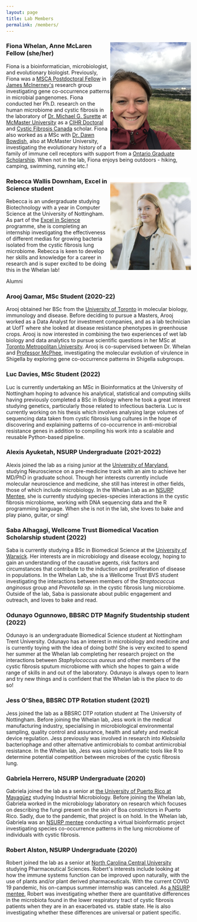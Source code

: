 ```yaml
---
layout: page
title: Lab Members
permalink: /members/
---
```


<div id="content">
<img align = "right" src="/assets/images/members/Fiona-Picture.jpg" alt="drawing" width="220"/>
<h3><b>Fiona Whelan, Anne McLaren Fellow</b> (she/her)</h3>

Fiona is a bioinformatician, microbiologist, and evolutionary biologist. Previously, Fiona was a <a href="https://ec.europa.eu/research/mariecurieactions/actions/individual-fellowships_en">MSCA Postdoctoral Fellow</a> in <a href="http://mcinerneylab.com/">James McInerney's</a> research group investigating gene co-occurrence patterns in microbial pangenomes. Fiona conducted her Ph.D. research on the human microbiome and cystic fibrosis in the laboratory of <a href="http://surettelab.ca/">Dr. Michael G. Surette</a> at <a href="http://mcmaster.ca/">McMaster University</a> as a <a href="https://www.nserc-crsng.gc.ca/Students-Etudiants/PG-CS/CGSD-BESCD_eng.asp">CIHR Doctoral</a> and <a href="https://www.cysticfibrosis.ca/our-programs/research/funding-opportunities">Cystic Fibrosis Canada</a> scholar. Fiona also worked as a MSc with <a href="http://bowdish.ca/">Dr. Dawn Bowdish</a>, also at McMaster University, investigating the evolutionary history of a family of immune cell receptors with support from a <a href="https://osap.gov.on.ca/OSAPPortal/en/A-ZListofAid/PRDR019245.html">Ontario Graduate Scholarship</a>. When not in the lab, Fiona enjoys being outdoors - hiking, camping, swimming, running etc.!
</div>

<div id="content">
<img align="right" src="/assets/images/members/BeckyWD-Picture.jpg" alt="drawing" width="220"/>
<h3><b>Rebecca Wallis Downham, Excel in Science student</b></h3>

Rebecca is an undergraduate studying Biotechnology with a year in Computer Science at the University of Nottingham. As part of the <a href="https://twitter.com/excelnottingham?lang=en">Excel in Science</a> programme, she is completing an internship investigating the effectiveness of different medias for growing bacteria isolated from the cystic fibrosis lung microbiome. Rebecca is keen to develop her skills and knowledge for a career in research and is super excited to be doing this in the Whelan lab! 
</div>

<div class="separator">Alumni</div>

<div id="content">
<!--<img align="right" src="/assets/images/members/Arooj-Picture.jpg" alt="drawing" width="220"/>-->
<h3><b>Arooj Qamar, MSc Student (2020-22)</b></h3>

Arooj obtained her BSc from the <a href="https://www.utoronto.ca/">University of Toronto</a> in molecular biology, immunology and disease. Before deciding to pursue a Masters, Arooj worked as a Data Analyst for investment companies, and as a lab technician at UofT where she looked at disease resistance phenotypes in greenhouse crops. Arooj is now interested in combining the two experiences of wet lab biology and data analytics to pursue scientific questions in her MSc at <a href="https://www.ryerson.ca/">Toronto Metropolitan University</a>. Arooj is co-supervised between Dr. Whelan and <a href="http://www.mcpheelab.ca/lab/">Professor McPhee</a>, investigating the molecular evolution of virulence in Shigella by exploring gene co-occurrence patterns in Shigella subgroups.
</div>

<div id="content">
<!--<img align="right" src="/assets/images/members/Luc-Picture.jpg" alt="drawing" width="220"/>-->
<h3><b>Luc Davies, MSc Student (2022)</b></h3>

Luc is currently undertaking an MSc in Bioinformatics at the University of Nottingham hoping to advance his analytical, statistical and computing skills having previously completed a BSc in Biology where he took a great interest studying genetics, particularly those related to infectious bacteria. Luc is currently working on his thesis which involves analysing large volumes of sequencing data taken from cystic fibrosis lung cultures in the hope of discovering and explaining patterns of co-occurrence in anti-microbial resistance genes in addition to compiling his work into a scalable and reusable Python-based pipeline.
</div>

<div id="content">
<!--<img align="right" src="/assets/images/members/Alexis-Picture.jpg" alt="drawing" width="220"/>-->
<h3><b>Alexis Ayuketah, NSURP Undergraduate (2021-2022)</b></h3> <!-- (2021-2022)-->

Alexis joined the lab as a rising junior at the <a href="https://www.umd.edu/">University of Maryland</a>, studying Neuroscience on a pre-medicine track with an aim to achieve her MD/PhD in graduate school. Though her interests currently include molecular neuroscience and medicine, she still has interest in other fields, those of which include microbiology. In the Whelan Lab as an <a href="https://nsurp.org/">NSURP Mentee</a>, she is currently studying species-species interactions in the cystic fibrosis microbiome, working with DNA sequencing data and the R programming language. When she is not in the lab, she loves to bake and play piano, guitar, or sing!
</div>

<div id="content">
<!--<img align="right" src="/assets/images/members/Saba-Picture.jpg" alt="drawing" width="220"/>-->
<h3><b>Saba Alhagagi, Wellcome Trust Biomedical Vacation Scholarship student (2022)</b></h3>

Saba is currently studying a BSc in Biomedical Science at the <a href="https://warwick.ac.uk/">University of Warwick</a>. Her interests are in microbiology and disease ecology, hoping to gain an understanding of the causative agents, risk factors and circumstances that contribute to the induction and proliferation of disease in populations. In the Whelan Lab, she is a Wellcome Trust BVS student investigating the interactions between members of the <i>Streptococcus anginosus</i> group and <i>Prevotella sp.</i> in the cystic fibrosis lung microbiome. Outside of the lab, Saba is passionate about public engagement and outreach, and loves to bake and read.
</div>

<div id="content">
<!--<img align="right" src="/assets/images/members/Odunayo-Picture.jpg" alt="drawing" width="220"/>-->
<h3><b>Odunayo Ogunnowo, BBSRC DTP Magnify Studentship student (2022)</b></h3>

Odunayo is an undergraduate Biomedical Science student at Nottingham Trent University. Odunayo has an interest in microbiology and medicine and is currently toying with the idea of doing both! She is very excited to spend her summer at the Whelan lab completing her research project on the interactions between <i>Staphylococcus aureus</i> and other members of the cystic fibrosis sputum microbiome with which she hopes to gain a wide range of skills in and out of the laboratory. Odunayo is always open to learn and try new things and is confident that the Whelan lab is the place to do so!
</div>

<div id="content">
<h3><b>Jess O'Shea, BBSRC DTP Rotation student (2021)</b></h3>

Jess joined the lab as a BBSRC DTP rotation student at The University of Nottingham. Before joining the Whelan lab, Jess work in the medical manufacturing industry, specialising in microbiological environmental sampling, quality control and assurance, health and safety and medical device regulation. Jess previously was involved in research into <i>Klebsiella</i> bacteriophage and other alternative antimicrobials to combat antimicrobial resistance. In the Whelan lab, Jess was using bioinformatic tools like R to determine potential competition between microbes of the cystic fibrosis lung.
</div>

<div id="content">
<h3><b>Gabriela Herrero, NSURP Undergraduate (2020)</b></h3>

Gabriela joined the lab as a senior at <a href="https://www.uprm.edu/portada/">the University of Puerto Rico at Mayagüez</a> studying Industrial Microbiology. Before joining the Whelan lab, Gabriela worked in the microbiology laboratory on research which focuses on describing the fungi present on the skin of Boa constrictors in Puerto Rico. Sadly, due to the pandemic, that project is on hold. In the Whelan lab, Gabriela was an <a href="https://nsurp.org/">NSURP mentee</a> conducting a virtual bioinformatic project investigating species co-occurrence patterns in the lung microbiome of individuals with cystic fibrosis.
</div>

<div id="content">
<h3><b>Robert Alston, NSURP Undergraduate (2020)</b></h3>

Robert joined the lab as a senior at <a href="https://www.nccu.edu/">North Carolina Central University</a> studying Pharmaceutical Sciences.  Robert's interests include looking at how the immune systems function can be improved upon naturally, with the use of plants and/or plant derived pharmaceuticals.  With the current COVID 19 pandemic, his on-campus summer internship was canceled.  As <a href="https://nsurp.org/">a NSURP mentee</a>, Robert was investigating whether there are quantitative differences in the microbiota found in the lower respiratory tract of cystic fibrosis patients when they are in an exacerbated vs. stable state.  He is also investigating whether these differences are universal or patient specific.
</div>

